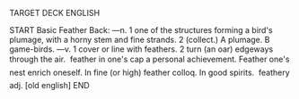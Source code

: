 TARGET DECK
ENGLISH

START
Basic
Feather
Back: —n. 1 one of the structures forming a bird's plumage, with a horny stem and fine strands. 2 (collect.) A plumage. B game-birds. —v. 1 cover or line with feathers. 2 turn (an oar) edgeways through the air.  feather in one's cap a personal achievement. Feather one's nest enrich oneself. In fine (or high) feather colloq. In good spirits.  feathery adj. [old english]
END
